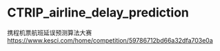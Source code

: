 # CTRIP_airline_delay_prediction
携程机票航班延误预测算法大赛  
https://www.kesci.com/home/competition/59786712bd66a32dfa703e0a
